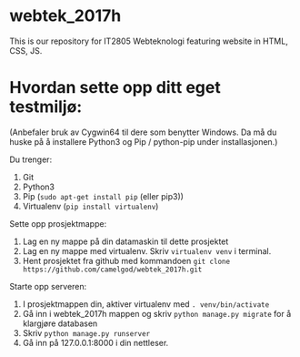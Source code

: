 # webtek_2017h
This is our repository for IT2805 Webteknologi featuring website in HTML, CSS, JS.

# Hvordan sette opp ditt eget testmiljø:
(Anbefaler bruk av Cygwin64 til dere som benytter Windows. Da må du huske på å installere Python3 og Pip / python-pip under installasjonen.)


Du trenger:
1. Git
2. Python3
3. Pip (`sudo apt-get install pip` (eller pip3))
4. Virtualenv (`pip install virtualenv`)

Sette opp prosjektmappe:
1. Lag en ny mappe på din datamaskin til dette prosjektet
2. Lag en ny mappe med virtualenv. Skriv `virtualenv venv` i terminal.
3. Hent prosjektet fra github med kommandoen `git clone https://github.com/camelgod/webtek_2017h.git`

Starte opp serveren:
1. I prosjektmappen din, aktiver virtualenv med `. venv/bin/activate`
3. Gå inn i webtek_2017h mappen og skriv `python manage.py migrate` for å klargjøre databasen
3. Skriv `python manage.py runserver`
4. Gå inn på 127.0.0.1:8000 i din nettleser.

